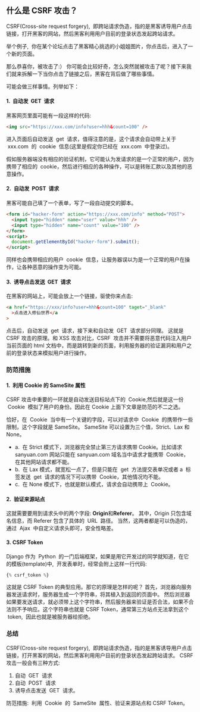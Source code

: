 ## 什么是 CSRF 攻击？

CSRF(Cross-site request forgery),  即跨站请求伪造，指的是黑客诱导用户点击链接，打开黑客的网站，然后黑客利用用户目前的登录状态发起跨站请求。

举个例子,  你在某个论坛点击了黑客精心挑选的小姐姐图片，你点击后，进入了一个新的页面。

那么恭喜你，被攻击了:）
你可能会比较好奇，怎么突然就被攻击了呢？接下来我们就来拆解一下当你点击了链接之后，黑客在背后做了哪些事情。

可能会做三样事情。列举如下：

#### 1.  自动发  GET  请求

黑客网页里面可能有一段这样的代码:

```html
<img src="https://xxx.com/info?user=hhh&count=100" />
```

进入页面后自动发送  get  请求，值得注意的是，这个请求会自动带上关于  xxx.com  的  cookie  信息(这里是假定你已经在  xxx.com  中登录过)。

假如服务器端没有相应的验证机制，它可能认为发请求的是一个正常的用户，因为携带了相应的  cookie，然后进行相应的各种操作，可以是转账汇款以及其他的恶意操作。

#### 2.  自动发  POST  请求

黑客可能自己填了一个表单，写了一段自动提交的脚本。

```html
<form id="hacker-form" action="https://xxx.com/info" method="POST">
  <input type="hidden" name="user" value="hhh" />
  <input type="hidden" name="count" value="100" />
</form>
<script>
  document.getElementById("hacker-form").submit();
</script>
```

同样也会携带相应的用户  cookie  信息，让服务器误以为是一个正常的用户在操作，让各种恶意的操作变为可能。

#### 3.  诱导点击发送  GET  请求

在黑客的网站上，可能会放上一个链接，驱使你来点击:

```html
<a href="https://xxx/info?user=hhh&count=100" taget="_blank"
  >点击进入修仙世界</a
>
```

点击后，自动发送  get  请求，接下来和自动发  GET  请求部分同理。
这就是 CSRF 攻击的原理。和 XSS 攻击对比，CSRF  攻击并不需要将恶意代码注入用户当前页面的 html 文档中，而是跳转到新的页面，利用服务器的验证漏洞和用户之前的登录状态来模拟用户进行操作。

### 防范措施

#### 1.  利用 Cookie 的 SameSite 属性

CSRF 攻击中重要的一环就是自动发送目标站点下的  Cookie,然后就是这一份  Cookie  模拟了用户的身份。因此在 Cookie 上面下文章是防范的不二之选。

恰好，在  Cookie  当中有一个关键的字段，可以对请求中  Cookie  的携带作一些限制，这个字段就是 SameSite。
SameSite 可以设置为三个值，Strict、Lax 和 None。

- a.  在 Strict 模式下，浏览器完全禁止第三方请求携带 Cookie。比如请求 sanyuan.com 网站只能在 sanyuan.com 域名当中请求才能携带  Cookie，在其他网站请求都不能。
- b.  在 Lax 模式，就宽松一点了，但是只能在  get  方法提交表单况或者 a  标签发送  get  请求的情况下可以携带  Cookie，其他情况均不能。
- c.  在 None 模式下，也就是默认模式，请求会自动携带上  Cookie。

#### 2.  验证来源站点

这就需要要用到请求头中的两个字段: **Origin**和**Referer**。
其中，Origin 只包含域名信息，而 Referer 包含了具体的  URL  路径。
当然，这两者都是可以伪造的，通过  Ajax  中自定义请求头即可，安全性略差。

#### 3. CSRF Token

Django 作为  Python  的一门后端框架，如果是用它开发过的同学就知道，在它的模板(template)中,  开发表单时，经常会附上这样一行代码:

```js
{% csrf_token %}
```

这就是 CSRF Token 的典型应用。那它的原理是怎样的呢？
首先，浏览器向服务器发送请求时，服务器生成一个字符串，将其植入到返回的页面中。
然后浏览器如果要发送请求，就必须带上这个字符串，然后服务器来验证是否合法，如果不合法则不予响应。这个字符串也就是 CSRF Token，通常第三方站点无法拿到这个  token,  因此也就是被服务器给拒绝。

### 总结

CSRF(Cross-site request forgery),  即跨站请求伪造，指的是黑客诱导用户点击链接，打开黑客的网站，然后黑客利用用户目前的登录状态发起跨站请求。
CSRF 攻击一般会有三种方式:

1. 自动  GET  请求
2. 自动  POST  请求
3. 诱导点击发送  GET  请求。

防范措施:  利用  Cookie  的  SameSite  属性、验证来源站点和 CSRF Token。
